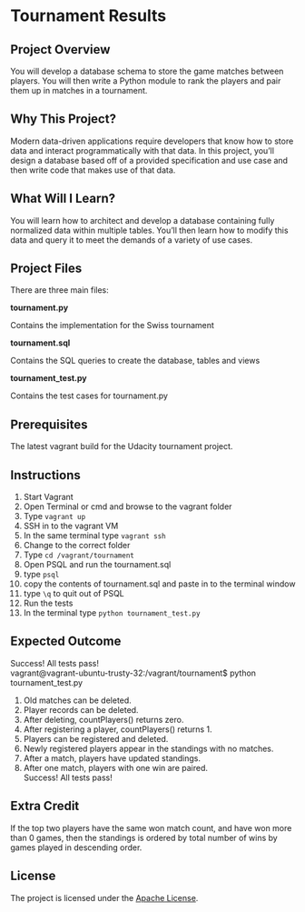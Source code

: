 # Tournament Results

## Project Overview

You will develop a database schema to store the game matches between players. 
You will then write a Python module to rank the players and pair them up in matches in a tournament.


## Why This Project?
Modern data-driven applications require developers that know how to store data and interact programmatically with that data. 
In this project, you’ll design a database based off of a provided specification and use case and then write code that makes use of that data.

## What Will I Learn?
You will learn how to architect and develop a database containing fully normalized data within multiple tables. 
You’ll then learn how to modify this data and query it to meet the demands of a variety of use cases.


## Project Files 

There are three main files:

**tournament.py**  

Contains the implementation for the Swiss tournament  

**tournament.sql**  

Contains the SQL queries to create the database, tables and views   

**tournament_test.py**  

Contains the test cases for tournament.py  

## Prerequisites 

The latest vagrant build for the Udacity tournament project.

## Instructions

1. Start Vagrant
  1. Open Terminal or cmd and browse to the vagrant folder
  2. Type `vagrant up`
2. SSH in to the vagrant VM
  1. In the same terminal type `vagrant ssh`
3. Change to the correct folder
  1. Type `cd /vagrant/tournament`
4. Open PSQL and run the tournament.sql 
  1. type `psql`
  2. copy the contents of tournament.sql and paste in to the terminal window
  3. type `\q` to quit out of PSQL 
5. Run the tests
  1. In the terminal type `python tournament_test.py`

## Expected Outcome

Success!  All tests pass!  
vagrant@vagrant-ubuntu-trusty-32:/vagrant/tournament$ python tournament_test.py  
1. Old matches can be deleted.  
2. Player records can be deleted.  
3. After deleting, countPlayers() returns zero.  
4. After registering a player, countPlayers() returns 1.  
5. Players can be registered and deleted.  
6. Newly registered players appear in the standings with no matches.  
7. After a match, players have updated standings.  
8. After one match, players with one win are paired.  
Success!  All tests pass!  

## Extra Credit

If the top two players have the same won match count, and have won more than 0 games, then 
the standings is ordered by total number of wins by games played in descending order.

## License

The project is licensed under the [Apache License](LICENSE).